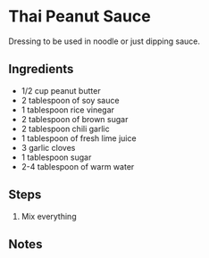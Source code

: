 # Thai Peanut Sauce
Dressing to be used in noodle or just dipping sauce.

## Ingredients

* 1/2 cup peanut butter
* 2 tablespoon of soy sauce
* 1 tablespoon rice vinegar
* 2 tablespoon of brown sugar
* 2 tablespoon chili garlic
* 1 tablespoon of fresh lime juice
* 3 garlic cloves
* 1 tablespoon sugar
* 2-4 tablespoon of warm water

## Steps
1. Mix everything

## Notes
